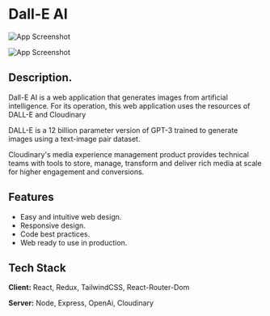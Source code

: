 
# Dall-E AI

![App Screenshot](https://res.cloudinary.com/duchgijkt/image/upload/v1676192077/Img-Projects/Dall-e%20img/img1_mc0z1c.jpg)

![App Screenshot](https://res.cloudinary.com/duchgijkt/image/upload/v1676192077/Img-Projects/Dall-e%20img/img2_w40bxh.jpg)


## Description.

Dall-E AI is a web application that generates images from artificial intelligence.
For its operation, this web application uses the resources of DALL-E and Cloudinary

DALL-E is a 12 billion parameter version of GPT-3 trained to generate images using a text-image pair dataset.

Cloudinary's media experience management product provides technical teams with tools to store, manage, transform and deliver rich media at scale for higher engagement and conversions.
## Features

- Easy and intuitive web design.
- Responsive design.
- Code best practices.
- Web ready to use in production.


## Tech Stack

**Client:** React, Redux, TailwindCSS, React-Router-Dom

**Server:** Node, Express, OpenAi, Cloudinary

